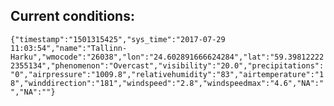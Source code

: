 ## Current conditions: 
 ``` {"timestamp":"1501315425","sys_time":"2017-07-29 11:03:54","name":"Tallinn-Harku","wmocode":"26038","lon":"24.602891666624284","lat":"59.398122222355134","phenomenon":"Overcast","visibility":"20.0","precipitations":"0","airpressure":"1009.8","relativehumidity":"83","airtemperature":"18","winddirection":"181","windspeed":"2.8","windspeedmax":"4.6","NA":"","NA":""} ```
